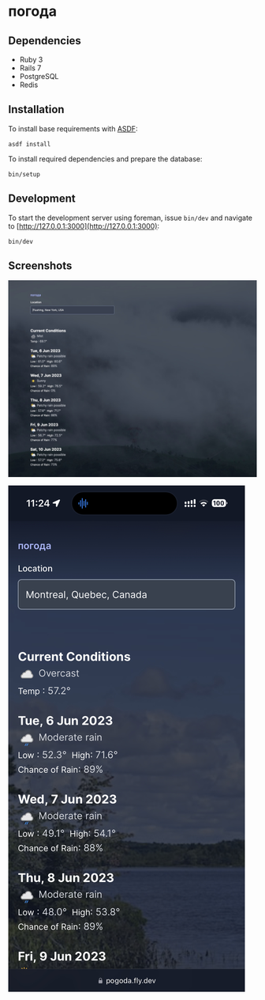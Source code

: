 # погода

## Dependencies

- Ruby 3
- Rails 7
- PostgreSQL
- Redis

## Installation

To install base requirements with [ASDF][]:

```shell
asdf install
```

To install required dependencies and prepare the database:

```shell
bin/setup
```

## Development

To start the development server using foreman, issue `bin/dev` and navigate to
[http://127.0.0.1:3000](http://127.0.0.1:3000):

```shell
bin/dev
```

## Screenshots

![screenshot: desktop](app/assets/images/screenshot_desktop.jpg)

![screenshot: mobile](app/assets/images/screenshot_mobile.jpg)


[asdf]: https://github.com/asdf-vm/asdf
